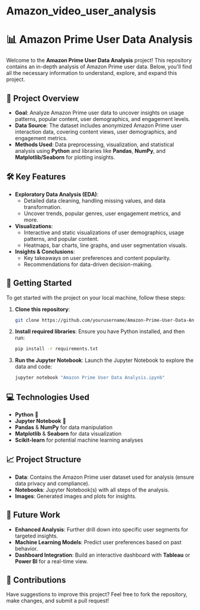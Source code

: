 # Amazon_video_user_analysis



# 📊 Amazon Prime User Data Analysis

Welcome to the **Amazon Prime User Data Analysis** project! This repository contains an in-depth analysis of Amazon Prime user data. Below, you'll find all the necessary information to understand, explore, and expand this project.  

## 📂 Project Overview

- **Goal**: Analyze Amazon Prime user data to uncover insights on usage patterns, popular content, user demographics, and engagement levels.
- **Data Source**: The dataset includes anonymized Amazon Prime user interaction data, covering content views, user demographics, and engagement metrics.
- **Methods Used**: Data preprocessing, visualization, and statistical analysis using **Python** and libraries like **Pandas**, **NumPy**, and **Matplotlib/Seaborn** for plotting insights.

## 🛠️ Key Features

- **Exploratory Data Analysis (EDA)**:
  - Detailed data cleaning, handling missing values, and data transformation.
  - Uncover trends, popular genres, user engagement metrics, and more.
- **Visualizations**:
  - Interactive and static visualizations of user demographics, usage patterns, and popular content.
  - Heatmaps, bar charts, line graphs, and user segmentation visuals.
- **Insights & Conclusions**:
  - Key takeaways on user preferences and content popularity.
  - Recommendations for data-driven decision-making.

## 📌 Getting Started

To get started with the project on your local machine, follow these steps:

1. **Clone this repository**:
   ```bash
   git clone https://github.com/yourusername/Amazon-Prime-User-Data-Analysis.git
   ```
2. **Install required libraries**:
   Ensure you have Python installed, and then run:
   ```bash
   pip install -r requirements.txt
   ```

3. **Run the Jupyter Notebook**:
   Launch the Jupyter Notebook to explore the data and code:
   ```bash
   jupyter notebook "Amazon Prime User Data Analysis.ipynb"
   ```

## 💻 Technologies Used

- **Python** 🐍
- **Jupyter Notebook** 📒
- **Pandas** & **NumPy** for data manipulation
- **Matplotlib** & **Seaborn** for data visualization
- **Scikit-learn** for potential machine learning analyses

## 📈 Project Structure

- **Data**: Contains the Amazon Prime user dataset used for analysis (ensure data privacy and compliance).
- **Notebooks**: Jupyter Notebook(s) with all steps of the analysis.
- **Images**: Generated images and plots for insights.

## 🚀 Future Work

- **Enhanced Analysis**: Further drill down into specific user segments for targeted insights.
- **Machine Learning Models**: Predict user preferences based on past behavior.
- **Dashboard Integration**: Build an interactive dashboard with **Tableau** or **Power BI** for a real-time view.

## 🤝 Contributions

Have suggestions to improve this project? Feel free to fork the repository, make changes, and submit a pull request!  

